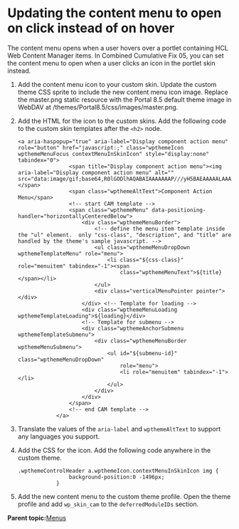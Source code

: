 # Updating the content menu to open on click instead of on hover

The content menu opens when a user hovers over a portlet containing HCL Web Content Manager items. In Combined Cumulative Fix 05, you can set the content menu to open when a user clicks an icon in the portlet skin instead.

1.  Add the content menu icon to your custom skin. Update the custom theme CSS sprite to include the new content menu icon image. Replace the master.png static resource with the Portal 8.5 default theme image in WebDAV at /themes/Portal8.5/css/images/master.png.

2.  Add the HTML for the icon to the custom skins. Add the following code to the custom skin templates after the `<h2>` node.

    ```
    <a aria-haspopup="true" aria-label="Display component action menu" role="button" href="javascript:;" class="wpthemeIcon wpthemeMenuFocus contextMenuInSkinIcon" style="display:none" tabindex="0">
                    <span title="Display component action menu"><img aria-label="Display component action menu" alt="" src="data:image/gif;base64,R0lGODlhAQABAIAAAAAAAP///yH5BAEAAAAALAAAAAABAAEAAAIBRAA7"></span>
                    <span class="wpthemeAltText">Component Action Menu</span>
                    <!-- start CAM template -->
                    <span class="wpthemeMenu" data-positioning-handler="horizontallyCenteredBelow">
                        <div class="wpthemeMenuBorder">
                            <!-- define the menu item template inside the "ul" element.  only "css-class", "description", and "title" are handled by the theme's sample javascript. -->
                            <ul class="wpthemeMenuDropDown wpthemeTemplateMenu" role="menu">
                                <li class="${css-class}" role="menuitem" tabindex="-1"><span
                                    class="wpthemeMenuText">${title}</span></li>
                            </ul>
                            <div class="verticalMenuPointer pointer"></div>
                        </div> <!-- Template for loading -->
                        <div class="wpthemeMenuLoading wpthemeTemplateLoading">${loading}</div>
                        <!-- Template for submenu -->
                        <div class="wpthemeAnchorSubmenu wpthemeTemplateSubmenu">
                            <div class="wpthemeMenuBorder wpthemeMenuSubmenu">
                                <ul id="${submenu-id}" class="wpthemeMenuDropDown"
                                    role="menu">
                                    <li role="menuitem" tabindex="-1"></li>
                                </ul>
                            </div>
                        </div>
                    </span>
                    <!-- end CAM template -->
                </a>
    ```

3.  Translate the values of the `aria-label` and `wpthemeAltText` to support any languages you support.

4.  Add the CSS for the icon. Add the following code anywhere in the custom theme.

    ```
    .wpthemeControlHeader a.wpthemeIcon.contextMenuInSkinIcon img {
                    background-position:0 -1496px;
                }
    ```

5.  Add the new content menu to the custom theme profile. Open the theme profile and add `wp_skin_cam` to the `deferredModuleIDs` section.


**Parent topic:**[Menus](../dev-theme/themeopt_menu.md)

